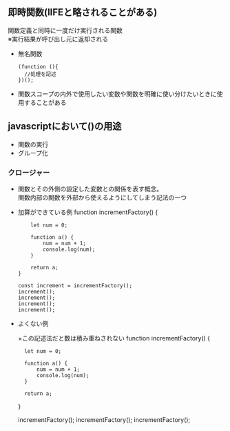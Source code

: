## 即時関数(IIFEと略されることがある)
関数定義と同時に一度だけ実行される関数  
※実行結果が呼び出し元に返却される

- 無名関数
  
      (function (){
        //処理を記述
      })();
- 関数スコープの内外で使用したい変数や関数を明確に使い分けたいときに使用することがある
## javascriptにおいて()の用途
- 関数の実行
- グループ化

### クロージャー
- 関数とその外側の設定した変数との関係を表す概念。  
  関数内部の関数を外部から使えるようにしてしまう記法の一つ
- 加算ができている例
      function incrementFactory() {
          
          let num = 0;
      
          function a() {
              num = num + 1;
              console.log(num);
          }
      
          return a;
      }
      
      const increment = incrementFactory();    
      increment();
      increment();
      increment();
      increment();

- よくない例

    ×この記述法だと数は積み重ねされない
    function incrementFactory() {
        
        let num = 0;
    
        function a() {
            num = num + 1;
            console.log(num);
        }
    
        return a;
    }
    
    incrementFactory();
    incrementFactory();
    incrementFactory();
